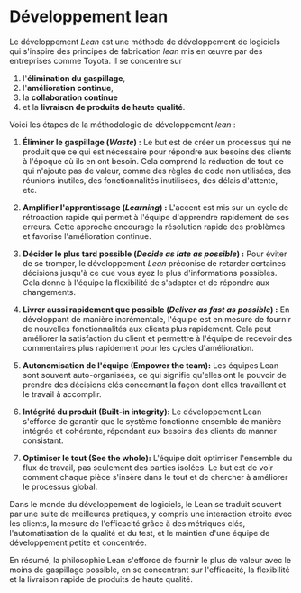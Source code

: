 # Développement lean

Le développement _Lean_ est une méthode de développement de logiciels qui s'inspire des principes de fabrication _lean_
mis en œuvre par des entreprises comme Toyota. Il se concentre sur

1. l'**élimination du gaspillage**,
2. l'**amélioration continue**,
3. la **collaboration continue**
4. et la **livraison de produits de haute qualité**.

Voici les étapes de la méthodologie de développement _lean_ :

1. **Éliminer le gaspillage (_Waste_) :** Le but est de créer un processus qui ne produit que ce qui est nécessaire pour
   répondre aux besoins des clients à l'époque où ils en ont besoin. Cela comprend la réduction de tout ce qui n'ajoute
   pas de valeur, comme des règles de code non utilisées, des réunions inutiles, des fonctionnalités inutilisées, des
   délais d'attente, etc.

2. **Amplifier l'apprentissage (_Learning_) :** L'accent est mis sur un cycle de rétroaction rapide qui permet à
   l'équipe d'apprendre rapidement de ses erreurs. Cette approche encourage la résolution rapide des problèmes et
   favorise l'amélioration continue.

3. **Décider le plus tard possible (_Decide as late as possible_) :** Pour éviter de se tromper, le développement _Lean_
   préconise de retarder certaines décisions jusqu'à ce que vous ayez le plus d'informations possibles. Cela donne à
   l'équipe la flexibilité de s'adapter et de répondre aux changements.

4. **Livrer aussi rapidement que possible (_Deliver as fast as possible_) :** En développant de manière incrémentale,
   l'équipe est en mesure de fournir de nouvelles fonctionnalités aux clients plus rapidement. Cela peut améliorer la
   satisfaction du client et permettre à l'équipe de recevoir des commentaires plus rapidement pour les cycles 
   d'amélioration.

5. **Autonomisation de l'équipe (Empower the team):** Les équipes Lean sont souvent auto-organisées, ce qui signifie
   qu'elles ont le pouvoir de prendre des décisions clés concernant la façon dont elles travaillent et le travail à
   accomplir.

6. **Intégrité du produit (Built-in integrity):** Le développement Lean s'efforce de garantir que le système fonctionne
   ensemble de manière intégrée et cohérente, répondant aux besoins des clients de manner consistant.

7. **Optimiser le tout (See the whole):** L'équipe doit optimiser l'ensemble du flux de travail, pas seulement des
   parties isolées. Le but est de voir comment chaque pièce s'insère dans le tout et de chercher à améliorer le
   processus global.

Dans le monde du développement de logiciels, le Lean se traduit souvent par une suite de meilleures pratiques, y compris
une interaction étroite avec les clients, la mesure de l'efficacité grâce à des métriques clés, l'automatisation de la
qualité et du test, et le maintien d'une équipe de développement petite et concentrée.

En résumé, la philosophie Lean s'efforce de fournir le plus de valeur avec le moins de gaspillage possible, en se
concentrant sur l'efficacité, la flexibilité et la livraison rapide de produits de haute qualité.
